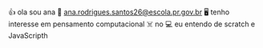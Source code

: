 👍 ola sou ana
📧 ana.rodrigues.santos26@escola.pr.gov.br
🖥️ tenho interesse em pensamento computacional
☠️ no
💻 eu entendo de scratch e JavaScripth
